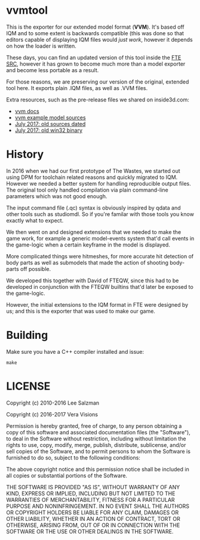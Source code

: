 # vvmtool

This is the exporter for our extended model format (**VVM**). It's based off IQM and to
some extent is backwards compatible (this was done so that editors capable of
displaying IQM files would *just work*, however it depends on how the loader is written.

These days, you can find an updated version of this tool inside the [FTE SRC](https://sourceforge.net/p/fteqw/code/HEAD/tree/), however
it has grown to become much more than a model exporter and become less portable as a result.

For those reasons, we are preserving our version of the original, extended tool here.
It exports plain .IQM files, as well as .VVM files.

Extra resources, such as the pre-release files we shared on inside3d.com:

* [vvm docs](vera-visions.com/dev/vvm-docs-1.zip)
* [vvm example model sources](vera-visions.com/dev/vvm_example.zip)
* [July 2017: old sources dated](vera-visions.com/dev/vvm-src-1.zip)
* [July 2017: old win32 binary](vera-visions.com/dev/vvm-w32-1.zip)

# History
In 2016 when we had our first prototype of The Wastes, we started out using DPM for
toolchain related reasons and quickly migrated to IQM. However we needed a better
system for handling reproducible output files. The original tool only handled
compilation via plain command-line parameters which was not good enough.

The input command file (.qc) syntax is obviously inspired by qdata and other tools
such as studiomdl. So if you're familar with those tools you know exactly what to expect.

We then went on and designed extensions that we needed to make the game work,
for example a generic model-events system that'd call events in the game-logic
when a certain keyframe in the model is displayed.

More complicated things were hitmeshes, for more accurate hit detection of body
parts as well as submodels that made the action of shooting body-parts off possible.

We developed this together with David of FTEQW, since this had to be developed
in conjunction with the FTEQW builtins that'd later be exposed to the game-logic.

However, the initial extensions to the IQM format in FTE were designed by us; and this
is the exporter that was used to make our game.

# Building

Make sure you have a C++ compiler installed and issue:

```make```

# LICENSE

Copyright (c) 2010-2016 Lee Salzman

Copyright (c) 2016-2017 Vera Visions

Permission is hereby granted, free of charge, to any person obtaining a copy of this software and associated documentation files (the "Software"), to deal in the Software without restriction, including without limitation the rights to use, copy, modify, merge, publish, distribute, sublicense, and/or sell copies of the Software, and to permit persons to whom the Software is furnished to do so, subject to the following conditions:

The above copyright notice and this permission notice shall be included in all copies or substantial portions of the Software.

THE SOFTWARE IS PROVIDED "AS IS", WITHOUT WARRANTY OF ANY KIND, EXPRESS OR IMPLIED, INCLUDING BUT NOT LIMITED TO THE WARRANTIES OF MERCHANTABILITY, FITNESS FOR A PARTICULAR PURPOSE AND NONINFRINGEMENT. IN NO EVENT SHALL THE AUTHORS OR COPYRIGHT HOLDERS BE LIABLE FOR ANY CLAIM, DAMAGES OR OTHER LIABILITY, WHETHER IN AN ACTION OF CONTRACT, TORT OR OTHERWISE, ARISING FROM, OUT OF OR IN CONNECTION WITH THE SOFTWARE OR THE USE OR OTHER DEALINGS IN THE SOFTWARE.
